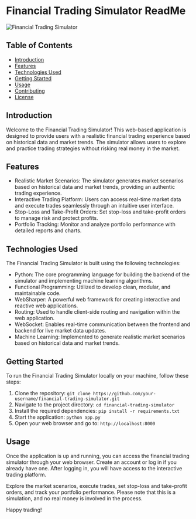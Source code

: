 # Financial Trading Simulator ReadMe

![Financial Trading Simulator](link_to_image)

## Table of Contents
- [Introduction](#introduction)
- [Features](#features)
- [Technologies Used](#technologies-used)
- [Getting Started](#getting-started)
- [Usage](#usage)
- [Contributing](#contributing)
- [License](#license)

## Introduction
Welcome to the Financial Trading Simulator! This web-based application is designed to provide users with a realistic financial trading experience based on historical data and market trends. The simulator allows users to explore and practice trading strategies without risking real money in the market.

## Features
- Realistic Market Scenarios: The simulator generates market scenarios based on historical data and market trends, providing an authentic trading experience.
- Interactive Trading Platform: Users can access real-time market data and execute trades seamlessly through an intuitive user interface.
- Stop-Loss and Take-Profit Orders: Set stop-loss and take-profit orders to manage risk and protect profits.
- Portfolio Tracking: Monitor and analyze portfolio performance with detailed reports and charts.

## Technologies Used
The Financial Trading Simulator is built using the following technologies:

- Python: The core programming language for building the backend of the simulator and implementing machine learning algorithms.
- Functional Programming: Utilized to develop clean, modular, and maintainable code.
- WebSharper: A powerful web framework for creating interactive and reactive web applications.
- Routing: Used to handle client-side routing and navigation within the web application.
- WebSocket: Enables real-time communication between the frontend and backend for live market data updates.
- Machine Learning: Implemented to generate realistic market scenarios based on historical data and market trends.

## Getting Started
To run the Financial Trading Simulator locally on your machine, follow these steps:

1. Clone the repository: `git clone https://github.com/your-username/financial-trading-simulator.git`
2. Navigate to the project directory: `cd financial-trading-simulator`
3. Install the required dependencies: `pip install -r requirements.txt`
4. Start the application: `python app.py`
5. Open your web browser and go to: `http://localhost:8000`

## Usage
Once the application is up and running, you can access the financial trading simulator through your web browser. Create an account or log in if you already have one. After logging in, you will have access to the interactive trading platform.

Explore the market scenarios, execute trades, set stop-loss and take-profit orders, and track your portfolio performance. Please note that this is a simulation, and no real money is involved in the process.

Happy trading!
